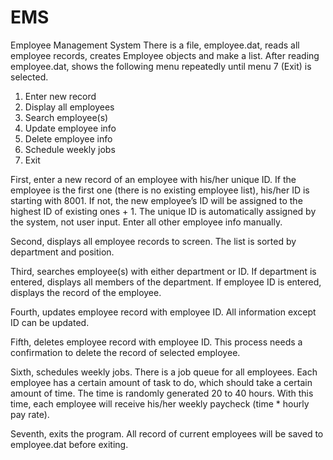 # EMS
Employee Management System
There is a file, employee.dat, reads all employee records, creates Employee objects and make a list.
After reading employee.dat, shows the following menu repeatedly until menu 7 (Exit) is selected.
1.	Enter new record
2.	Display all employees
3.	Search employee(s)
4.	Update employee info
5.	Delete employee info
6.	Schedule weekly jobs
7.	Exit

First, enter a new record of an employee with his/her unique ID.
If the employee is the first one (there is no existing employee list), his/her ID is starting with 8001.
If not, the new employee’s ID will be assigned to the highest ID of existing ones + 1.
The unique ID is automatically assigned by the system, not user input. Enter all other employee info manually.

Second, displays all employee records to screen. The list is sorted by department and position.

Third, searches employee(s) with either department or ID. 
If department is entered, displays all members of the department. If employee ID is entered, displays the record of the employee.

Fourth, updates employee record with employee ID. All information except ID can be updated.

Fifth, deletes employee record with employee ID. This process needs a confirmation to delete the record of selected employee.

Sixth, schedules weekly jobs. There is a job queue for all employees.
Each employee has a certain amount of task to do, which should take a certain amount of time. The time is randomly generated 20 to 40 hours.
With this time, each employee will receive his/her weekly paycheck (time * hourly pay rate). 

Seventh, exits the program. All record of current employees will be saved to employee.dat before exiting.
